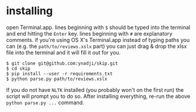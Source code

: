# installing

open Terminal.app. lines beginning with `$` should be typed into the terminal
and end hitting the `Enter` key. lines beginning with `#` are explanatory
comments. if you're using OS X's Terminal.app instead of typing paths you can
(e.g. the `path/to/reviews.xslx` part) you can just drag & drop the xlsx file
into the terminal and it will fill it out for you.

```
$ git clone git@github.com:ynadji/skip.git
$ cd skip
$ pip install --user -r requirements.txt
$ python parse.py path/to/reviews.xslx
```

If you do not have `NLTK` installed (you probably won't on the first run) the
script will prompt you to do so. After installing everything, re-run the above
`python parse.py ...` command.
